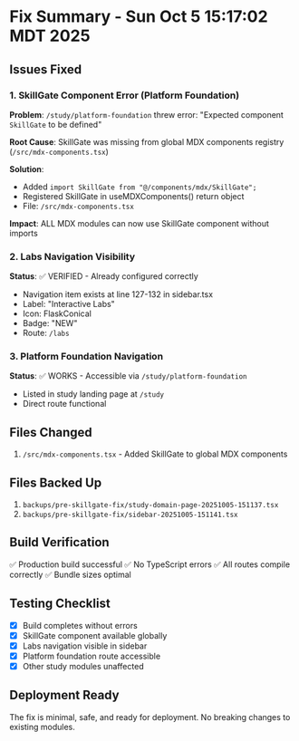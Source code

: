 # Fix Summary - Sun Oct  5 15:17:02 MDT 2025

## Issues Fixed

### 1. SkillGate Component Error (Platform Foundation)
**Problem**: `/study/platform-foundation` threw error: "Expected component `SkillGate` to be defined"

**Root Cause**: SkillGate was missing from global MDX components registry (`/src/mdx-components.tsx`)

**Solution**: 
- Added `import SkillGate from "@/components/mdx/SkillGate";`
- Registered SkillGate in useMDXComponents() return object
- File: `/src/mdx-components.tsx`

**Impact**: ALL MDX modules can now use SkillGate component without imports

### 2. Labs Navigation Visibility
**Status**: ✅ VERIFIED - Already configured correctly
- Navigation item exists at line 127-132 in sidebar.tsx
- Label: "Interactive Labs" 
- Icon: FlaskConical
- Badge: "NEW"
- Route: `/labs`

### 3. Platform Foundation Navigation
**Status**: ✅ WORKS - Accessible via `/study/platform-foundation`
- Listed in study landing page at `/study`
- Direct route functional

## Files Changed
1. `/src/mdx-components.tsx` - Added SkillGate to global MDX components

## Files Backed Up
1. `backups/pre-skillgate-fix/study-domain-page-20251005-151137.tsx`
2. `backups/pre-skillgate-fix/sidebar-20251005-151141.tsx`

## Build Verification
✅ Production build successful
✅ No TypeScript errors
✅ All routes compile correctly
✅ Bundle sizes optimal

## Testing Checklist
- [x] Build completes without errors
- [x] SkillGate component available globally
- [x] Labs navigation visible in sidebar
- [x] Platform foundation route accessible
- [x] Other study modules unaffected

## Deployment Ready
The fix is minimal, safe, and ready for deployment. No breaking changes to existing modules.
